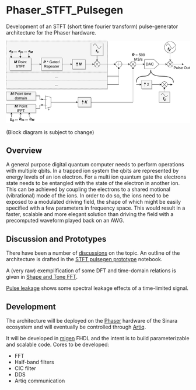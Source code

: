 # Phaser_STFT_Pulsegen
Development of an STFT (short time fourier transform) pulse-generator architecture for the Phaser hardware.

![Block Diagram](Gatepulse_Blockdiagram.png)

(Block diagram is subject to change)

## Overview

A general purpose digital quantum computer needs to perform operations with multiple qbits. In a trapped ion system the qbits are represented by energy levels of an ion electron. For a multi ion quantum gate the electrons state needs to be entangled with the state of the electron in another ion. This can be achieved by coupling the electrons to a shared motional (vibrational) mode of the ions. In order to do so, the ions need to be exposed to a modulated driving field, the shape of which might be easily specified with a few parameters in frequency space. This would result in a faster, scalable and more elegant solution than driving the field with a precomputed waveform played back on an AWG.

## Discussion and Prototypes

There have been a number of [discussions](https://github.com/quartiq/phaser/issues/2) on the topic. An outline of the architecture is drafted in the [STFT pulsegen prototype](STFT_Pulsegen_for_Quantum_Gates.ipynb) notebook.

A (very raw) exemplification of some DFT and time-domain relations is given in [Shape and Tone FFT](Shape_and_Tone_FFT.ipynb).

[Pulse leakage](Pulse_leakage.ipynb) shows some spectral leakage effects of a time-limited signal.


## Development

The architecture will be deployed on the [Phaser](https://github.com/sinara-hw/Phaser/wiki) hardware of the Sinara ecosystem and will eventually be controlled through [Artiq](https://github.com/m-labs/artiq).

It will be developed in [migen](https://github.com/m-labs/migen) FHDL and the intent is to build parameterizable and scalable code. Cores to be developed:

- FFT
- Half-band filters
- CIC filter
- DDS
- Artiq communication
